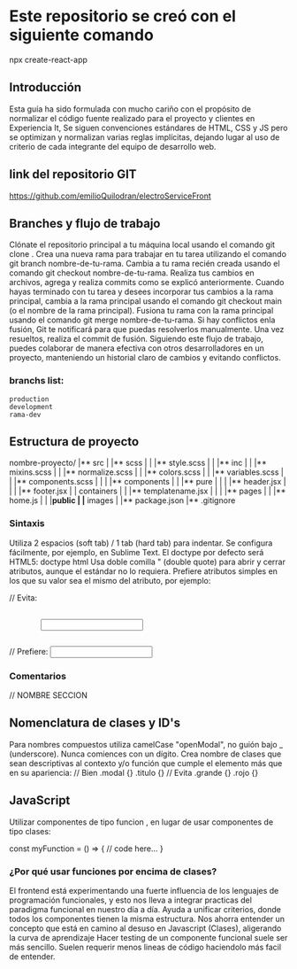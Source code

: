 # Este repositorio se creó con el siguiente comando

npx create-react-app

## Introducción

Esta guía ha sido formulada con mucho cariño con el propósito de normalizar el código fuente realizado para el proyecto y clientes en Experiencia It, Se siguen convenciones estándares de HTML, CSS y JS pero se optimizan y normalizan varias reglas implícitas, dejando lugar al uso de criterio de cada integrante del equipo de desarrollo web.

## link del repositorio GIT

https://github.com/emilioQuilodran/electroServiceFront

## Branches y flujo de trabajo

Clónate el repositorio principal a tu máquina local usando el comando git clone <URL-del-repositorio>.
Crea una nueva rama para trabajar en tu tarea utilizando el comando git branch nombre-de-tu-rama.
Cambia a tu rama recién creada usando el comando git checkout nombre-de-tu-rama.
Realiza tus cambios en archivos, agrega y realiza commits como se explicó anteriormente.
Cuando hayas terminado con tu tarea y desees incorporar tus cambios a la rama principal, cambia a la rama principal usando el comando git checkout main (o el nombre de la rama principal).
Fusiona tu rama con la rama principal usando el comando git merge nombre-de-tu-rama.
Si hay conflictos enla fusión, Git te notificará para que puedas resolverlos manualmente. Una vez resueltos, realiza el commit de fusión.
Siguiendo este flujo de trabajo, puedes colaborar de manera efectiva con otros desarrolladores en un proyecto, manteniendo un historial claro de cambios y evitando conflictos.

### branchs list:

    production
    development
    rama-dev

## Estructura de proyecto

nombre-proyecto/
|** src
| |** scss
| | |** style.scss
| | |** inc
| | |** mixins.scss
| | |** normalize.scss
| | |** colors.scss
| | |** variables.scss
| | |** components.scss
| |
| |** components
| | |** pure
| | | |** header.jsx
| | | |** footer.jsx
| | containers
| | |** templatename.jsx
| |
| |** pages
| | |** home.js
| |
|**public
| |** images
|
|** package.json
|** .gitignore

### Sintaxis

Utiliza 2 espacios (soft tab) / 1 tab (hard tab) para indentar. Se configura fácilmente, por ejemplo, en Sublime Text.
El doctype por defecto será HTML5: doctype html
Usa doble comilla " (double quote) para abrir y cerrar atributos, aunque el estándar no lo requiera.
Prefiere atributos simples en los que su valor sea el mismo del atributo, por ejemplo:

// Evita:

<pre>
    <code>
        <input required="required" />
    </code>
</pre>

// Prefiere:
<input required />

### Comentarios

// NOMBRE SECCION

## Nomenclatura de clases y ID's

Para nombres compuestos utiliza camelCase "openModal", no guión bajo \_ (underscore). Nunca comiences con un dígito.
Crea nombre de clases que sean descriptivas al contexto y/o función que cumple el elemento más que en su apariencia:
// Bien
.modal {}
.titulo {}
// Evita
.grande {}
.rojo {}

## JavaScript

Utilizar componentes de tipo funcion , en lugar de usar componentes de tipo clases:

const myFunction = () => {
// code here...
}

### ¿Por qué usar funciones por encima de clases?

El frontend está experimentando una fuerte influencia de los lenguajes de programación funcionales, y esto nos lleva a integrar practicas del paradigma funcional en nuestro día a día.
Ayuda a unificar criterios, donde todos los componentes tienen la misma estructura.
Nos ahorra entender un concepto que está en camino al desuso en Javascript (Clases), aligerando la curva de aprendizaje
Hacer testing de un componente funcional suele ser más sencillo.
Suelen requerir menos lineas de código haciendolo más facil de entender.
